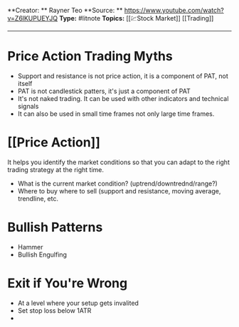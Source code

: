 **Creator: ** Rayner Teo
**Source: ** https://www.youtube.com/watch?v=Z6lKUPUEYJQ
**Type:** #litnote 
**Topics:** [[💹Stock Market]] [[Trading]]

---


# Price Action Trading Myths
- Support and resistance is not price action, it is a component of PAT, not itself
- PAT is not candlestick patters, it's just a component of PAT
- It's not naked trading. It can be used with other indicators and technical signals
- It can also be used in small time frames not only large time frames.


# [[Price Action]]
It helps you identify the market conditions so that you can adapt to the right trading strategy at the right time.
- What is the current market condition? (uptrend/downtrednd/range?)
- Where to buy where to sell (support and resistance, moving average, trendline, etc.

# Bullish Patterns
- Hammer
- Bullish Engulfing 


# Exit if You're Wrong
- At a level where your setup gets invalited
- Set stop loss below 1ATR
- 
